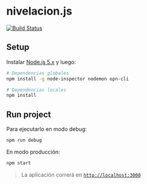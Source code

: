 # nivelacion.js

[![Build Status](https://travis-ci.org/mrpatiwi/nivelacion.js.svg?branch=master)](https://travis-ci.org/mrpatiwi/nivelacion.js)

## Setup

Instalar [Node.js 5.x](https://nodejs.org) y luego:

```sh
# Dependencias globales
npm install -g node-inspector nodemon opn-cli

# Dependencias locales
npm install
```

## Run project

Para ejecutarlo en modo debug:

```sh
npm run debug
```

En modo producción:

```sh
npm start
```

> La aplicación correrá en [`http://localhost:3000`](http://localhost:3000)
